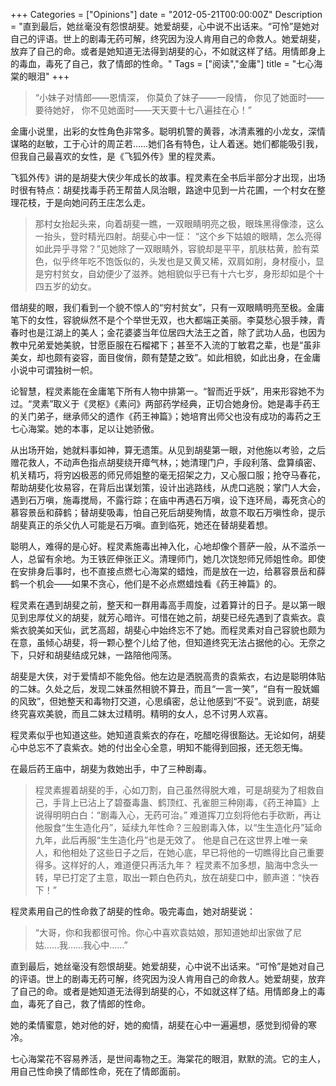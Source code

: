 +++
Categories = ["Opinions"]
date = "2012-05-21T00:00:00Z"
Description = "直到最后，她丝毫没有怨恨胡斐。她爱胡斐，心中说不出话来。“可怜”是她对自己的评语。世上的剧毒无药可解，终究因为没人肯用自己的命救人。她爱胡斐，放弃了自己的命。或者是她知道无法得到胡斐的心，不如就这样了结。用情郎身上的毒血，毒死了自己，救了情郎的性命。"
Tags = ["阅读","金庸"]
title = "七心海棠的眼泪"
+++

>“小妹子对情郎——恩情深， 
>你莫负了妹子——一段情， 
>你见了她面时——要待她好， 
>你不见她面时——天天要十七八遍挂在心！”

金庸小说里，出彩的女性角色非常多。聪明机警的黄蓉，冰清素雅的小龙女，深情谋略的赵敏，工于心计的周芷若……她们各有特色，让人着迷。她们都能吸引我，但我自己最喜欢的女性，是《飞狐外传》里的程灵素。

飞狐外传》讲的是胡斐大侠少年成长的故事。程灵素在全书后半部分才出现，出场时很有特点：胡斐找毒手药王帮苗人凤治眼，路途中见到一片花圃，一个村女在整理花枝，于是向她问药王庄怎么走。

>那村女抬起头来，向着胡斐一瞧，一双眼睛明亮之极，眼珠黑得像漆，这么一抬头，登时精光四射。胡斐心中一怔： 
>“这个乡下姑娘的眼睛，怎么亮得如此异乎寻常？”见她除了一双眼睛外，容貌却是平平，肌肤枯黄，脸有菜色，似乎终年吃不饱饭似的，头发也是又黄又稀，双肩如削，身材瘦小，显是穷村贫女，自幼便少了滋养。她相貌似乎已有十六七岁，身形却如是个十四五岁的幼女。

借胡斐的眼，我们看到一个貌不惊人的“穷村贫女”，只有一双眼睛明亮至极。金庸笔下的女性，容貌纵然不是个个举世无双，也大都端正美丽。李莫愁心狠手辣，青春时也是江湖上的美人；金花婆婆当年位居四大法王之首，除了武功人品，也因为教中兄弟爱她美貌，甘愿臣服在石榴裙下；甚至不入流的丁敏君之辈，也是“虽非美女，却也颇有姿容，面目俊俏，颇有楚楚之致”。如此相貌，如此出身，在金庸小说中可谓独树一帜。

论智慧，程灵素能在金庸笔下所有人物中排第一。“智而近乎妖”，用来形容她不为过。“灵素”取义于《灵枢》《素问》两部药学经典，正切合她身份。她是毒手药王的关门弟子，继承师父的遗作《药王神篇》；她培育出师父也没有成功的毒药之王七心海棠。她的本事，足以让她骄傲。

从出场开始，她就料事如神，算无遗策。从见到胡斐第一眼，对他施以考验，之后赠花救人，不动声色指点胡斐绕开瘴气林，；她清理门户，手段利落、盘算缜密、机关精巧，将穷凶极恶的师兄师姐整的毫无招架之力，又心服口服；抢夺马春花，帮助胡斐化妆易容，在背后出谋划策，设计出逃路线，从虎口逃脱；掌门人大会，遇到石万嗔，施毒搅局，不露行踪；在庙中再遇石万嗔，设下连环局，毒死贪心的慕容景岳和薛鹤；替胡斐吸毒，怕自己死后胡斐殉情，故意不取石万嗔性命，提示胡斐真正的杀父仇人可能是石万嗔。直到临死，她还在替胡斐着想。

聪明人，难得的是心好。程灵素施毒出神入化，心地却像个菩萨一般，从不滥杀一人，总留有余地。为王铁匠伸张正义。清理师门，她几次饶恕师兄师姐性命。即使在安排身后事时，也不直接点燃七心海棠的蜡烛，而是放在一边，给慕容景岳和薛鹤一个机会——如果不贪心，他们是不必点燃蜡烛看《药王神篇》的。

程灵素在遇到胡斐之前，整天和一群用毒高手周旋，过着算计的日子。是以第一眼见到忠厚仗义的胡斐，就芳心暗许。可惜在她之前，胡斐已经先遇到了袁紫衣。袁紫衣貌美如天仙，武艺高超，胡斐心中始终忘不了她。而程灵素对自己容貌也颇为在意，虽倾心胡斐，将一颗心整个儿给了他，但知道终究无法占据他的心。无奈之下，只好和胡斐结成兄妹，一路陪他闯荡。

胡斐是大侠，对于爱情却不能免俗。他左边是洒脱高贵的袁紫衣，右边是聪明体贴的二妹。久处之后，发现二妹虽然相貌不算丑，而且“一言一笑”，“自有一股妩媚的风致”，但她整天和毒物打交道，心思缜密，总让他感到“不妥”。说到底，胡斐终究喜欢美貌，而且二妹太过精明。精明的女人，总不讨男人欢喜。

程灵素似乎也知道这些。她知道袁紫衣的存在，吃醋吃得很豁达。无论如何，胡斐心中总忘不了袁紫衣。她的付出全心全意，明知不能得到回报，还无怨无悔。

在最后药王庙中，胡斐为救她出手，中了三种剧毒。

>程灵素握着胡斐的手，心如刀割，自己虽然得脱大难，可是胡斐为了相救自己，手背上已沾上了碧蚕毒蛊、鹤顶红、孔雀胆三种刚毒，《药王神篇》上说得明明白白：“剧毒入心，无药可治。” 
>难道挥刀立刻将他右手砍断，再让他服食“生生造化丹”，延续九年性命？三般剧毒入体，以“生生造化丹”延命九年，此后再服“生生造化丹”也是无效了。 
>他是自己在这世界上唯一亲人，和他相处了这些日子之后，在她心底，早已将他的一切瞧得比自己重要得多。这样好的人，难道便只再活九年？ 
>程灵素不加多想，脑海中念头一转，早已打定了主意，取出一颗白色药丸，放在胡斐口中，颤声道：“快吞下！”

程灵素用自己的性命救了胡斐的性命。吸完毒血，她对胡斐说：

>“大哥，你和我都很可怜。你心中喜欢袁姑娘，那知道她却出家做了尼姑……我……我心中……”

直到最后，她丝毫没有怨恨胡斐。她爱胡斐，心中说不出话来。“可怜”是她对自己的评语。世上的剧毒无药可解，终究因为没人肯用自己的命救人。她爱胡斐，放弃了自己的命。或者是她知道无法得到胡斐的心，不如就这样了结。用情郎身上的毒血，毒死了自己，救了情郎的性命。

她的柔情蜜意，她对他的好，她的痴情，胡斐在心中一遍遍想，感觉到彻骨的寒冷。

七心海棠花不容易养活，是世间毒物之王。海棠花的眼泪，默默的流。它的主人，用自己性命换了情郎性命，死在了情郎面前。
